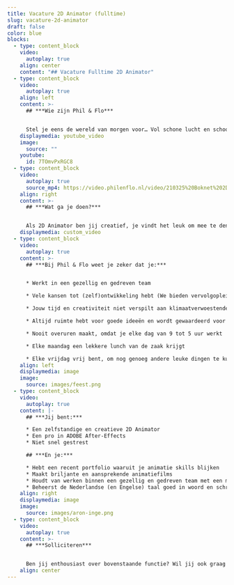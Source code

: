 ```yaml
---
title: Vacature 2D Animator (fulltime)
slug: vacature-2d-animator
draft: false
color: blue
blocks:
  - type: content_block
    video:
      autoplay: true
    align: center
    content: "## Vacature Fulltime 2D Animator"
  - type: content_block
    video:
      autoplay: true
    align: left
    content: >-
      ## ***Wie zijn Phil & Flo***


      Stel je eens de wereld van morgen voor… Vol schone lucht en schoon water. Waar alle kinderen naar school kunnen en waar elk mens toegang heeft tot de beste zorg. Omdat te bereiken zetten we onze creativiteit in voor de sectoren die in onze ogen het verschil gaan maken; Innovatieve Technologie, zorg, duurzame energie, onderwijs, goede doelen en fair food. Wat denk jij? Vertel het ons. Zodat we samen de stappen kunnen zetten die nu nodig zijn. Met onze creativiteit en het meest krachtige communicatiemiddel dat onze voorouders al gebruikten: visualisatie. In het verleden met grotschilderingen en handgebaren, nu met waanzinnige 3D animaties, Virtual Reality en interactieve video’s. Samen met jou vormen wij het beste en leukste team, voor een snelle transitie naar een mooie toekomst. ***Wij zijn Phil & Flo, wij verbeelden de wereld van morgen***.
    displaymedia: youtube_video
    image:
      source: ""
    youtube:
      id: 7TOmvPxRGC8
  - type: content_block
    video:
      autoplay: true
      source_mp4: https://video.philenflo.nl/video/210325%20Boknet%202D%20kunst%20-%20Phil%20en%20Flo%202D%20animaties.mp4
    align: right
    content: >-
      ## ***Wat ga je doen?***


      Als 2D Animator ben jij creatief, je vindt het leuk om mee te denken over concepten. Je weet de behoeften en wensen van onze klanten om te zetten naar aansprekend animaties. Hiervoor vragen we een animator die verschillende stijlen animaties kan maken. Je werkt aan meerdere projecten tegelijk en bent niet snel gestrest. Samen met onze projectmanagers zorg je voor een soepele doorlooptijd van de projecten. Onder andere met jouw animaties willen we grote impact voor onze klanten behalen.
    displaymedia: custom_video
  - type: content_block
    video:
      autoplay: true
    content: >-
      ## ***Bij Phil & Flo weet je zeker dat je:***


      * Werkt in een gezellig en gedreven team

      * Vele kansen tot (zelf)ontwikkeling hebt (We bieden vervolgopleidingen in 3D (cinema4D) en 2D animatiewerk)

      * Jouw tijd en creativiteit niet verspilt aan klimaatverwoestende organisaties

      * Altijd ruimte hebt voor goede ideeën en wordt gewaardeerd voor je inzet

      * Nooit overuren maakt, omdat je elke dag van 9 tot 5 uur werkt

      * Elke maandag een lekkere lunch van de zaak krijgt

      * Elke vrijdag vrij bent, om nog genoeg andere leuke dingen te kunnen ondernemen
    align: left
    displaymedia: image
    image:
      source: images/feest.png
  - type: content_block
    video:
      autoplay: true
    content: |-
      ## ***Jij bent:***

      * Een zelfstandige en creatieve 2D Animator
      * Een pro in ADOBE After-Effects
      * Niet snel gestrest

      ## ***En je:***

      * Hebt een recent portfolio waaruit je animatie skills blijken
      * Maakt briljante en aansprekende animatiefilms
      * Houdt van werken binnen een gezellig en gedreven team met een missie
      * Beheerst de Nederlandse (en Engelse) taal goed in woord en schrift
    align: right
    displaymedia: image
    image:
      source: images/aron-inge.png
  - type: content_block
    video:
      autoplay: true
    content: >-
      ## ***Solliciteren***


      Ben jij enthousiast over bovenstaande functie? Wil jij ook graag werken in ons hechte team en bijdragen aan een betere wereld? Solliciteer dan snel door je CV, portfolio, en motivatie (in video- of briefvorm) op te sturen. Heb je vragen, dan kan je ons altijd even bellen. Hopelijk tot binnenkort!
    align: center
---
```

